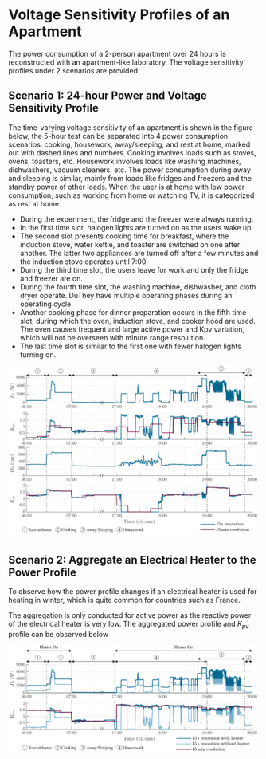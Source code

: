 # Voltage Sensitivity Profiles of an Apartment

The power consumption of a 2-person apartment over 24 hours is reconstructed with an apartment-like laboratory. The voltage sensitivity profiles under 2 scenarios are provided.

## Scenario 1: 24-hour Power and Voltage Sensitivity Profile 
The time-varying voltage sensitivity of an apartment is shown in the figure below, the 5-hour test can be separated into 4 power consumption scenarios: cooking, housework, away/sleeping, and rest at home, marked out with dashed lines and numbers. Cooking involves loads such as stoves, ovens, toasters, etc. Housework involves loads like washing machines, dishwashers, vacuum cleaners, etc. The power consumption during away and sleeping is similar, mainly from loads like fridges and freezers and the standby power of other loads. When the user is at home with low power consumption, such as working from home or watching TV, it is categorized as rest at home.
- During the experiment, the fridge and the freezer were always running. 
- In the first time slot, halogen lights are turned on as the users wake up.
- The second slot presents cooking time for breakfast, where the induction stove, water kettle, and toaster are switched on one after another. The latter two appliances are turned off after a few minutes and the induction stove operates until 7:00. 
- During the third time slot, the users leave for work and only the fridge and freezer are on. 
- During the fourth time slot, the washing machine, dishwasher, and cloth dryer operate. DuThey have multiple operating phases during an operating cycle
- Another cooking phase for dinner preparation occurs in the fifth time slot, during which the oven, induction stove, and cooker hood are used. The oven causes frequent and large active power and Kpv variation, which will not be overseen with minute range resolution.
- The last time slot is similar to the first one with fewer halogen lights turning on.
  
![Apartment_Sensitivit_Profile_WithoutHeater](../z_Sensitivity_img/Apartment_NoHeater.svg)


## Scenario 2: Aggregate an Electrical Heater to the Power Profile
To observe how the power profile changes if an electrical heater is used for heating in winter, which is quite common for countries such as France.

The aggregation is only conducted for active power as the reactive power of the electrical heater is very low. The aggregated power profile and $K_{pv}$ profile can be observed below

![Apartment_Sensitivit_Profile_WithoutHeater](../z_Sensitivity_img/Apartment_AggHeater.svg)
